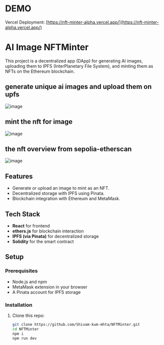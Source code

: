 # DEMO 
Vercel Deployment: [https://nft-minter-alpha.vercel.app/](https://nft-minter-alpha.vercel.app/)

# AI Image NFTMinter

This project is a decentralized app (DApp) for generating AI images, uploading them to IPFS (InterPlanetary File System), and minting them as NFTs on the Ethereum blockchain.

## generate unique ai images and upload them on upfs
![image](https://github.com/user-attachments/assets/1ca24675-dc55-4522-af3d-dd2127ba2958)
## mint the nft for image
![image](https://github.com/user-attachments/assets/7cdc3e40-074e-4c79-a70e-375d2390f705)
## the nft overview from sepolia-etherscan
![image](https://github.com/user-attachments/assets/09cb3a6d-8470-45fd-ab20-bf433fee4491)



## Features
- Generate or upload an image to mint as an NFT.
- Decentralized storage with IPFS using Pinata.
- Blockchain integration with Ethereum and MetaMask.

## Tech Stack
- **React** for frontend
- **ethers.js** for blockchain interaction
- **IPFS (via Pinata)** for decentralized storage
- **Solidity** for the smart contract

## Setup

### Prerequisites
- Node.js and npm
- MetaMask extension in your browser
- A Pinata account for IPFS storage

### Installation
1. Clone this repo:
   ```bash
   git clone https://github.com/Shivam-kum-mhta/NFTMinter.git
   cd NFTMinter
   npm i
   npm run dev
  ```
